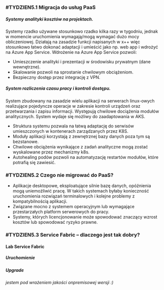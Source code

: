 ### #TYDZIEN5.1 Migracja do usług PaaS
##### Systemy analityki kosztów na projektach.
Systemy rzadko używane stosunkowo rzadko kilka razy w tygodniu, jednak w momencie uruchomienia wymagają/mogą wymagać dużo mocy obliczeniowej.  Działają na zasadzie funkcji napisanych w x++ więc stosunkowo łatwo dokonać adaptacji i umieścić jako np. web app i wdrożyć na Azure App Service.
Wdrożenie na Azure App Service pozwoli:

- Umieszczenie analityki i prezentacji w środowisku prywatnym (dane wewnętrzne).
- Skalowanie pozwoli na  sprostanie chwilowym obciążeniom.
- Bezpieczny dostęp przez integrację z VPN.

##### System rozliczenia czasu pracy i kontroli dostępu.
System zbudowany na zasadzie wielu aplikacji na serwerach linux-owych realizujące pojedyncze operacje w zakresie kontroli urządzeń oraz przetwarzania i zapisu informacji. Występują chwilowe dociążenia modułów analitycznych. System wydaje się możliwy do zaadaptowania w AKS.

- Struktura systemu pozwala na łatwą adaptację do serwisów umieszczonych w kontenerach zarządzanych przez K8S.
- Moduły aplikacji korzystają z zewnętrznej bazy danych poza tym są bezstanowe.
- Chwilowe obciążenia wynikające z zadań analityczne mogą zostać wyskalowane przez mechanizmy k8s.
- Autohealing podów pozwoli na automatyzację restartów modułów, które potrafią się zawiesić.

### #TYDZIEN5.2 Czego nie migrować do PaaS?
- Aplikacje desktopowe, eksploatujące silnie bazę danych, opóźnienia mogą uniemożliwić pracę. W takich systemach byłaby konieczność uruchomienia rozwiązań terminalowych i kolejne problemy z kompatybilnością aplikacji.
- Związane mocno z systemem operacyjnym lub wymagające przestarzałych platform serwerowych do pracy.
- Systemy, których licencjonowanie może spowodować znaczący wzrost kosztów lub spowodować ryzyko prawne.



### #TYDZIEN5.3 Service Fabric – dlaczego jest tak dobry?

#### Lab Service Fabric

##### Uruchomienie



##### Upgrade







*jestem pod wrażeniem jakości onpremisowej wersji :)*

